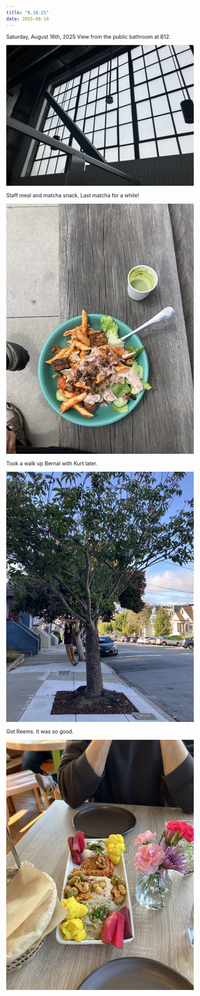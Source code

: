 ```yaml
---
title: "8.16.25"
date: 2025-08-16
---
```


Saturday, August 16th, 2025
View from the public bathroom at B12.

![Image 1](img1.jpeg)

Staff meal and matcha snack. Last matcha for a while!

![Image 2](img2.jpeg)

Took a walk up Bernal with Kurt later.

![Image 3](img3.jpeg)

Got Reems. It was so good.

![Image 4](img4.jpeg)
